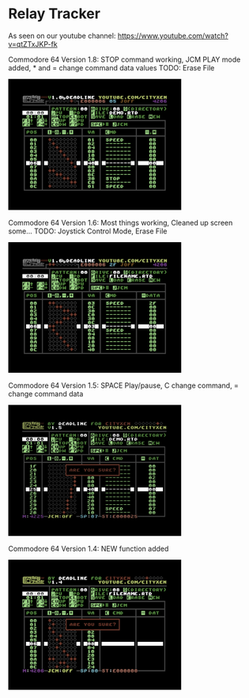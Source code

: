 # Relay Tracker

As seen on our youtube channel: https://www.youtube.com/watch?v=qtZTxJKP-fk

Commodore 64 Version 1.8: STOP command working, JCM PLAY mode added, * and = change command data values TODO: Erase File

![C64Version](https://github.com/cityxen/RelayTracker/blob/master/commodore64/screenshots/relay_tracker-image-actual-v1.8-1-tn.png)

Commodore 64 Version 1.6: Most things working, Cleaned up screen some... TODO: Joystick Control Mode, Erase File

![C64Version](https://github.com/cityxen/RelayTracker/blob/master/commodore64/screenshots/relay_tracker-image-actual-v1.6-1-tn.png)

Commodore 64 Version 1.5: SPACE Play/pause, C change command, = change command data

![C64Version](https://github.com/cityxen/RelayTracker/blob/master/commodore64/screenshots/relay_tracker-image-actual-v1.5-1-tn.png)

Commodore 64 Version 1.4: NEW function added

![C64Version](https://github.com/cityxen/RelayTracker/blob/master/commodore64/screenshots/relay_tracker-image-actual-v1.4-1-tn.png)
